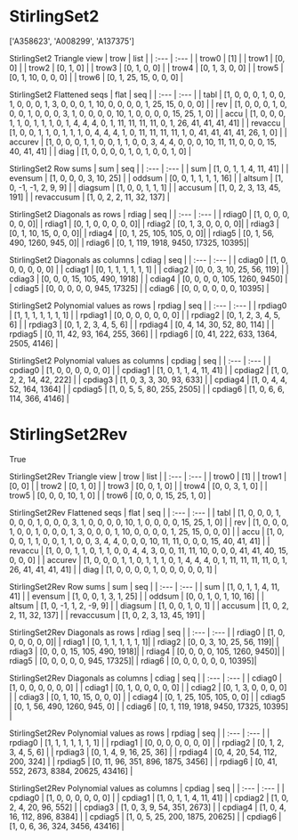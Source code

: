 # StirlingSet2
['A358623', 'A008299', 'A137375']

StirlingSet2 Triangle view
| trow  |  list  |
| :---  |  :---  |
| trow0 | [1] |
| trow1 | [0, 0] |
| trow2 | [0, 1, 0] |
| trow3 | [0, 1, 0, 0] |
| trow4 | [0, 1, 3, 0, 0] |
| trow5 | [0, 1, 10, 0, 0, 0] |
| trow6 | [0, 1, 25, 15, 0, 0, 0] |

StirlingSet2 Flattened seqs
| flat      |   seq  |
| :---      |  :---  |
| tabl     | [1, 0, 0, 0, 1, 0, 0, 1, 0, 0, 0, 1, 3, 0, 0, 0, 1, 10, 0, 0, 0, 0, 1, 25, 15, 0, 0, 0] |
| rev      | [1, 0, 0, 0, 1, 0, 0, 0, 1, 0, 0, 0, 3, 1, 0, 0, 0, 0, 10, 1, 0, 0, 0, 0, 15, 25, 1, 0] |
| accu     | [1, 0, 0, 0, 1, 1, 0, 1, 1, 1, 0, 1, 4, 4, 4, 0, 1, 11, 11, 11, 11, 0, 1, 26, 41, 41, 41, 41] |
| revaccu  | [1, 0, 0, 1, 1, 0, 1, 1, 1, 0, 4, 4, 4, 1, 0, 11, 11, 11, 11, 1, 0, 41, 41, 41, 41, 26, 1, 0] |
| accurev  | [1, 0, 0, 0, 1, 1, 0, 0, 1, 1, 0, 0, 3, 4, 4, 0, 0, 0, 10, 11, 11, 0, 0, 0, 15, 40, 41, 41] |
| diag     | [1, 0, 0, 0, 0, 1, 0, 1, 0, 0, 1, 0] |

StirlingSet2 Row sums
| sum        |   seq  |
| :---       |  :---  |
| sum       | [1, 0, 1, 1, 4, 11, 41] |
| evensum   | [1, 0, 0, 0, 3, 10, 25] |
| oddsum    | [0, 0, 1, 1, 1, 1, 16] |
| altsum    | [1, 0, -1, -1, 2, 9, 9] |
| diagsum   | [1, 0, 0, 1, 1, 1] |
| accusum   | [1, 0, 2, 3, 13, 45, 191] |
| revaccusum | [1, 0, 2, 2, 11, 32, 137] |

StirlingSet2 Diagonals as rows
| rdiag  |   seq  |
| :---   |  :---  |
| rdiag0 | [1, 0, 0, 0, 0, 0, 0]|
| rdiag1 | [0, 1, 0, 0, 0, 0, 0]|
| rdiag2 | [0, 1, 3, 0, 0, 0, 0]|
| rdiag3 | [0, 1, 10, 15, 0, 0, 0]|
| rdiag4 | [0, 1, 25, 105, 105, 0, 0]|
| rdiag5 | [0, 1, 56, 490, 1260, 945, 0]|
| rdiag6 | [0, 1, 119, 1918, 9450, 17325, 10395]|

StirlingSet2 Diagonals as columns
| cdiag  |   seq  |
| :---   |  :---  |
| cdiag0 | [1, 0, 0, 0, 0, 0, 0] |
| cdiag1 | [0, 1, 1, 1, 1, 1, 1] |
| cdiag2 | [0, 0, 3, 10, 25, 56, 119] |
| cdiag3 | [0, 0, 0, 15, 105, 490, 1918] |
| cdiag4 | [0, 0, 0, 0, 105, 1260, 9450] |
| cdiag5 | [0, 0, 0, 0, 0, 945, 17325] |
| cdiag6 | [0, 0, 0, 0, 0, 0, 10395] |

StirlingSet2 Polynomial values as rows
| rpdiag  |   seq  |
| :---    |  :---  |
| rpdiag0 | [1, 1, 1, 1, 1, 1, 1] |
| rpdiag1 | [0, 0, 0, 0, 0, 0, 0] |
| rpdiag2 | [0, 1, 2, 3, 4, 5, 6] |
| rpdiag3 | [0, 1, 2, 3, 4, 5, 6] |
| rpdiag4 | [0, 4, 14, 30, 52, 80, 114] |
| rpdiag5 | [0, 11, 42, 93, 164, 255, 366] |
| rpdiag6 | [0, 41, 222, 633, 1364, 2505, 4146] |

StirlingSet2 Polynomial values as columns
| cpdiag  |   seq  |
| :---    |  :---  |
| cpdiag0 | [1, 0, 0, 0, 0, 0, 0] |
| cpdiag1 | [1, 0, 1, 1, 4, 11, 41] |
| cpdiag2 | [1, 0, 2, 2, 14, 42, 222] |
| cpdiag3 | [1, 0, 3, 3, 30, 93, 633] |
| cpdiag4 | [1, 0, 4, 4, 52, 164, 1364] |
| cpdiag5 | [1, 0, 5, 5, 80, 255, 2505] |
| cpdiag6 | [1, 0, 6, 6, 114, 366, 4146] |

# StirlingSet2Rev
True

StirlingSet2Rev Triangle view
| trow  |  list  |
| :---  |  :---  |
| trow0 | [1] |
| trow1 | [0, 0] |
| trow2 | [0, 1, 0] |
| trow3 | [0, 0, 1, 0] |
| trow4 | [0, 0, 3, 1, 0] |
| trow5 | [0, 0, 0, 10, 1, 0] |
| trow6 | [0, 0, 0, 15, 25, 1, 0] |

StirlingSet2Rev Flattened seqs
| flat      |   seq  |
| :---      |  :---  |
| tabl     | [1, 0, 0, 0, 1, 0, 0, 0, 1, 0, 0, 0, 3, 1, 0, 0, 0, 0, 10, 1, 0, 0, 0, 0, 15, 25, 1, 0] |
| rev      | [1, 0, 0, 0, 1, 0, 0, 1, 0, 0, 0, 1, 3, 0, 0, 0, 1, 10, 0, 0, 0, 0, 1, 25, 15, 0, 0, 0] |
| accu     | [1, 0, 0, 0, 1, 1, 0, 0, 1, 1, 0, 0, 3, 4, 4, 0, 0, 0, 10, 11, 11, 0, 0, 0, 15, 40, 41, 41] |
| revaccu  | [1, 0, 0, 1, 1, 0, 1, 1, 0, 0, 4, 4, 3, 0, 0, 11, 11, 10, 0, 0, 0, 41, 41, 40, 15, 0, 0, 0] |
| accurev  | [1, 0, 0, 0, 1, 1, 0, 1, 1, 1, 0, 1, 4, 4, 4, 0, 1, 11, 11, 11, 11, 0, 1, 26, 41, 41, 41, 41] |
| diag     | [1, 0, 0, 0, 0, 1, 0, 0, 0, 0, 0, 1] |

StirlingSet2Rev Row sums
| sum        |   seq  |
| :---       |  :---  |
| sum       | [1, 0, 1, 1, 4, 11, 41] |
| evensum   | [1, 0, 0, 1, 3, 1, 25] |
| oddsum    | [0, 0, 1, 0, 1, 10, 16] |
| altsum    | [1, 0, -1, 1, 2, -9, 9] |
| diagsum   | [1, 0, 0, 1, 0, 1] |
| accusum   | [1, 0, 2, 2, 11, 32, 137] |
| revaccusum | [1, 0, 2, 3, 13, 45, 191] |

StirlingSet2Rev Diagonals as rows
| rdiag  |   seq  |
| :---   |  :---  |
| rdiag0 | [1, 0, 0, 0, 0, 0, 0]|
| rdiag1 | [0, 1, 1, 1, 1, 1, 1]|
| rdiag2 | [0, 0, 3, 10, 25, 56, 119]|
| rdiag3 | [0, 0, 0, 15, 105, 490, 1918]|
| rdiag4 | [0, 0, 0, 0, 105, 1260, 9450]|
| rdiag5 | [0, 0, 0, 0, 0, 945, 17325]|
| rdiag6 | [0, 0, 0, 0, 0, 0, 10395]|

StirlingSet2Rev Diagonals as columns
| cdiag  |   seq  |
| :---   |  :---  |
| cdiag0 | [1, 0, 0, 0, 0, 0, 0] |
| cdiag1 | [0, 1, 0, 0, 0, 0, 0] |
| cdiag2 | [0, 1, 3, 0, 0, 0, 0] |
| cdiag3 | [0, 1, 10, 15, 0, 0, 0] |
| cdiag4 | [0, 1, 25, 105, 105, 0, 0] |
| cdiag5 | [0, 1, 56, 490, 1260, 945, 0] |
| cdiag6 | [0, 1, 119, 1918, 9450, 17325, 10395] |

StirlingSet2Rev Polynomial values as rows
| rpdiag  |   seq  |
| :---    |  :---  |
| rpdiag0 | [1, 1, 1, 1, 1, 1, 1] |
| rpdiag1 | [0, 0, 0, 0, 0, 0, 0] |
| rpdiag2 | [0, 1, 2, 3, 4, 5, 6] |
| rpdiag3 | [0, 1, 4, 9, 16, 25, 36] |
| rpdiag4 | [0, 4, 20, 54, 112, 200, 324] |
| rpdiag5 | [0, 11, 96, 351, 896, 1875, 3456] |
| rpdiag6 | [0, 41, 552, 2673, 8384, 20625, 43416] |

StirlingSet2Rev Polynomial values as columns
| cpdiag  |   seq  |
| :---    |  :---  |
| cpdiag0 | [1, 0, 0, 0, 0, 0, 0] |
| cpdiag1 | [1, 0, 1, 1, 4, 11, 41] |
| cpdiag2 | [1, 0, 2, 4, 20, 96, 552] |
| cpdiag3 | [1, 0, 3, 9, 54, 351, 2673] |
| cpdiag4 | [1, 0, 4, 16, 112, 896, 8384] |
| cpdiag5 | [1, 0, 5, 25, 200, 1875, 20625] |
| cpdiag6 | [1, 0, 6, 36, 324, 3456, 43416] |

